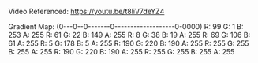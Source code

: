 Video Referenced: https://youtu.be/t8liV7deYZ4

Gradient Map:
(0---0--0-------0-------------------0-0000)
R: 99 G: 1 B: 253 A: 255
R: 61 G: 22 B: 149 A: 255
R: 8 G: 38 B: 19 A: 255
R: 69 G: 106 B: 61 A: 255
R: 5 G: 178 B: 5 A: 255
R: 190 G: 220 B: 190 A: 255
R: 255 G: 255 B: 255 A: 255
R: 190 G: 220 B: 190 A: 255
R: 255 G: 255 B: 255 A: 255